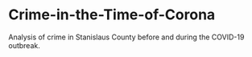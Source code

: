 # Crime-in-the-Time-of-Corona
Analysis of crime in Stanislaus County before and during the COVID-19 outbreak.
